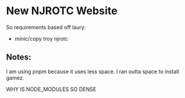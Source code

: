 # New NJROTC Website
So requirements based off laury:
- minic/copy troy njrotc

## Notes:
I am using pnpm because it uses less space. I ran outta space to install gamez.


















WHY IS NODE_MODULES SO DENSE
